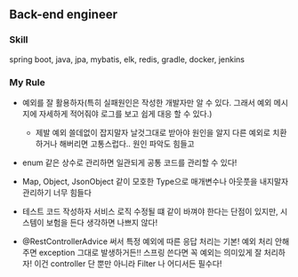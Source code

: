 ## Back-end engineer

### Skill
spring boot, java, jpa, mybatis, elk, redis, gradle, docker, jenkins

### My Rule

- 예외를 잘 활용하자(특히 실패원인은 작성한 개발자만 알 수 있다. 그래서 예외 메시지에 자세하게 적어줘야 로그를 보고 쉽게 대응 할 수 있다.)
  - 제발 예외 쓸데없이 잡지말자 날것그대로 받아야 원인을 알지 다른 예외로 치환하거나 해버리면 고통스럽다.. 원인 파악도 힘들고
- enum 같은 상수로 관리하면 일관되게 공통 코드를 관리할 수 있다!

- Map, Object, JsonObject 같이 모호한 Type으로 매개변수나 아웃풋을 내지말자 관리하기 너무 힘들다

- 테스트 코드 작성하자 서비스 로직 수정될 떄 같이 바껴야 한다는 단점이 있지만, 시스템이 보험을 든다 생각하면 나쁘지 않다!

- @RestControllerAdvice 써서 특정 예외에 따른 응답 처리는 기본! 예외 처리 안해주면 exception 그대로 발생하거든!! 스프링 쓴다면 꼭 예외는 의미있게 잘 처리하자! 이건 controller 단 뿐만 아니라 Filter 나 어디서든 필수다!
